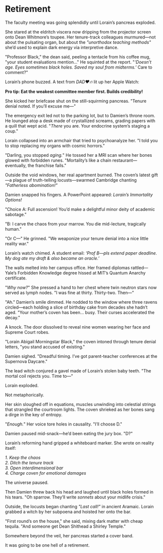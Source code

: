 # Retirement

The faculty meeting was going splendidly until Lorain’s pancreas exploded.  

She stared at the eldritch viscera now dripping from the projector screen onto Dean Whitmore’s toupee. Her tenure-track colleagues murmured—not about the pulsating organ, but about the *"unorthodox teaching methods"* she’d used to explain dark energy via interpretive dance.  

"Professor Black," the dean said, peeling a tentacle from his coffee mug, "your student evaluations mention…" He squinted at the report. "*‘Doesn’t age. Eyes sometimes black holes. Saved my soul from midterms.’* Care to comment?"  

Lorain’s phone buzzed. A text from *DAD❤️🔥* lit up her Apple Watch:  

**Pro tip: Eat the weakest committee member first. Builds credibility!**  

She kicked her briefcase shut on the still-squirming pancreas. "Tenure denial noted. If you’ll excuse me—"  

The emergency exit led not to the parking lot, but to Damien’s throne room. He lounged atop a desk made of crystallized screams, grading papers with a quill that wept acid. "*There* you are. Your endocrine system’s staging a coup."  

Lorain collapsed into an armchair that tried to psychoanalyze her. "I told you to stop replacing my organs with cosmic horrors."  

"Darling, you stopped *aging.*" He tossed her a MRI scan where her bones glowed with forbidden runes. "Mortality’s like a chain restaurant—eventually, the franchise fails."  

Outside the void windows, her real apartment burned. The coven’s latest gift—a plague of truth-telling locusts—swarmed Cambridge chanting *"Fatherless abomination!"*  

Damien snapped his fingers. A PowerPoint appeared: *Lorain’s Immortality Options!*  

"Choice A: Full ascension! You’d make a delightful minor deity of academic sabotage."  

"B: I carve the chaos from your marrow. You die mid-lecture, tragically human."  

"Or C—" He grinned. "We weaponize your tenure denial into a nice little reality war."  

Lorain’s watch chimed. A student email: *‘Prof B—pls extend paper deadline. My dog ate my draft & also became an oracle.’*  

The walls melted into her campus office. Her framed diplomas rattled—Yale’s Forbidden Knowledge degree hissed at MIT’s Quantum Anarchy certificate.  

"*Why now?*" She pressed a hand to her chest where twin neutron stars now served as lymph nodes. "I was fine at thirty. Thirty-two. Then—"  

"Ah." Damien’s smile dimmed. He nodded to the window where three ravens circled—each holding a slice of birthday cake from decades she hadn’t aged. "Your mother’s coven has been… busy. Their curses accelerated the decay."  

A knock. The door dissolved to reveal nine women wearing her face and Supreme Court robes.  

"Lorain Abigail Morningstar Black," the coven intoned through tenure denial letters, "you stand accused of existing."  

Damien sighed. "Dreadful timing. I’ve got parent-teacher conferences at the Supernova Daycare."  

The lead witch conjured a gavel made of Lorain’s stolen baby teeth. "The mortal coil rejects you. Time to—"  

Lorain exploded.  

Not metaphorically.  

Her skin sloughed off in equations, muscles unwinding into celestial strings that strangled the courtroom lights. The coven shrieked as her bones sang a dirge in the key of entropy.  

"*Enough.*" Her voice tore holes in causality. "I’ll choose D."  

Damien paused mid-snack—he’d been eating the jury box. "D?"  

Lorain’s reforming hand gripped a whiteboard marker. She wrote on reality itself:  

*1. Keep the chaos*  
*2. Ditch the tenure track*  
*3. Open interdimensional bar*  
*4. Charge coven for emotional damages*  

The universe paused.  

Then Damien threw back his head and laughed until black holes formed in his tears. "Oh sparrow. They’ll write *sonnets* about your midlife crisis."  

Outside, the locusts began chanting *"Last call!"* in ancient Aramaic. Lorain grabbed a witch by her subpoena and hoisted her onto the bar.  

"First round’s on the house," she said, mixing dark matter with cheap tequila. "And someone get Dean Shithead a Shirley Temple."  

Somewhere beyond the veil, her pancreas started a cover band.  

It was going to be one hell of a retirement.
